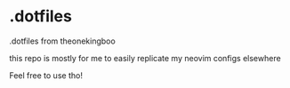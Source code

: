 # .dotfiles
.dotfiles from theonekingboo

this repo is mostly for me to easily replicate my neovim configs elsewhere

Feel free to use tho!
